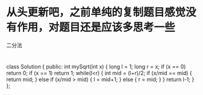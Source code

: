 # 从头更新吧，之前单纯的复制题目感觉没有作用，对题目还是应该多思考一些
二分法
# 
class Solution {
public:
    int mySqrt(int x) {
        long l = 1;
        long r = x;
        if (x == 0) return 0;
        if (x == 1) return 1;
        while(l<r) {
            int mid = (l+r)/2;
            if (x/mid == mid) {
                return mid;
            } else if (x/mid > mid) {
                l = mid+1;
            } else {
                r = mid;
            }
        }
        return l-1;
    }
};
# 
